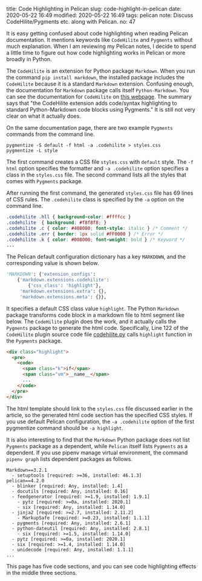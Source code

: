 title: Code Highlighting in Pelican
slug: code-highlight-in-pelican
date: 2020-05-22 16:49
modified: 2020-05-22 16:49
tags: pelican
note: Discuss CodeHilite/Pygments etc. along with Pelican.
no: 47

It is easy getting confused about code highlighting when reading Pelican 
documentation. It mentions keywords like `CodeHilite` and `Pygments` without 
much explanation. When I am reviewing my Pelican notes, I decide to 
spend a little time to figure out how code highlighting works in Pelican or 
more broadly in Python. 

The `CodeHilite` is an extension for Python package `Markdown`. When you run 
the command `pip install markdown`, the installed package includes the 
`CodeHilite` because it is a standard `Markdown` extension. Confusing enough, 
the documentation for `Markdown` package calls itself `Python-Markdown`. You 
can see the documentation for `CodeHilite` on 
[this webpage](https://python-markdown.github.io/extensions/code_hilite/). 
The summary says that "the CodeHilite extension adds code/syntax highlighting 
to standard Python-Markdown code blocks using Pygments." It is still not very 
clear on what it actually does. 

On the same documentation page, there are two example `Pygments` commands from 
the command line. 

```
pygmentize -S default -f html -a .codehilite > styles.css
pygmentize -L style
```

The first command creates a CSS file `styles.css` with `default` style.  The 
`-f html` option specifies the formatter and `-a .codehilite` option specifies 
a class in the `styles.css` file. The second command lists all the styles 
that comes with `Pygments` package. 

After running the first command, the generated `styles.css` file has 69 lines of 
CSS rules. The `.codehilite` class is specified by the `-a` option on the 
command line. 

```css
.codehilite .hll { background-color: #ffffcc }
.codehilite  { background: #f8f8f8; }
.codehilite .c { color: #408080; font-style: italic } /* Comment */
.codehilite .err { border: 1px solid #FF0000 } /* Error */
.codehilite .k { color: #008000; font-weight: bold } /* Keyword */
...
```

The Pelican default configuration dictionary has a key `MARKDOWN`, and the 
corresponding value is shown below. 

```python
'MARKDOWN': {'extension_configs': 
    {'markdown.extensions.codehilite': 
        {'css_class': 'highlight'},
     'markdown.extensions.extra': {},
     'markdown.extensions.meta': {}},
```

It specifies a default CSS class value `highlight`. The Python `Markdown` 
package transforms code block in a markdown file to html segment like below. 
The `CodeHilite` plugin does the work, and it actually calls the `Pygments` 
package to generate the html code. Specifically, Line 122 of the `CodeHilite` 
plugin source code file 
[codehilite.py](https://github.com/Python-Markdown/markdown/blob/master/markdown/extensions/codehilite.py) 
calls `highlight` function in the `Pygments` package. 

```html
<div class="highlight">
  <pre>
    <code>
      <span class="k">if</span> 
      <span class="vm">__name__</span> 
      ...
    </code>
  </pre>
</div>
```

The html template should link to the `styles.css` file discussed earlier in 
the article, so the generated html code section has the specified CSS styles. 
If you use default Pelican configuration, the `-a .codehilite` option of the 
first pygmentize command should be `-a highlight`. 

It is also interesting to find that the `Markdown` Python package does not 
list `Pygments` package as a dependent, 
while `Pelican` itself lists `Pygments` as a dependent. If you use pipenv 
manage virtual environment, the command `pipenv graph` lists dependent packages
as follows. 

```
Markdown==3.2.1
  - setuptools [required: >=36, installed: 46.1.3]
pelican==4.2.0
  - blinker [required: Any, installed: 1.4]
  - docutils [required: Any, installed: 0.16]
  - feedgenerator [required: >=1.9, installed: 1.9.1]
    - pytz [required: >=0a, installed: 2020.1]
    - six [required: Any, installed: 1.14.0]
  - jinja2 [required: >=2.7, installed: 2.11.2]
    - MarkupSafe [required: >=0.23, installed: 1.1.1]
  - pygments [required: Any, installed: 2.6.1]
  - python-dateutil [required: Any, installed: 2.8.1]
    - six [required: >=1.5, installed: 1.14.0]
  - pytz [required: >=0a, installed: 2020.1]
  - six [required: >=1.4, installed: 1.14.0]
  - unidecode [required: Any, installed: 1.1.1]
...
```

This page has five code sections, and you can see code highlighting 
effects in the middle three sections. 